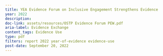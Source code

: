 ```yaml
---
title: YEA Evidence Forum on Inclusive Engagement Strengthens Evidence for Policy and Practice
year: 2022
description: 
doc-link: assets/resources/OSTP Evidence Forum PEW.pdf
aria-label: Evidence Exchange
content_tags: Evidence Use
type: pdf
filters: report 2022 year-of-evidence evidence-use
post-date: September 20, 2022
---
```

